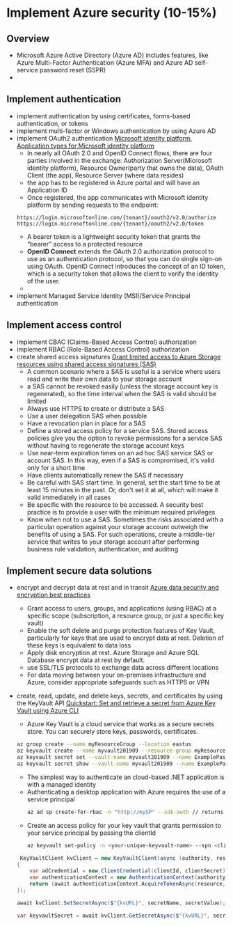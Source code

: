 # Implement Azure security (10-15%)

## Overview

* Microsoft Azure Active Directory (Azure AD) includes features, like Azure Multi-Factor Authentication (Azure MFA) and Azure AD self-service password reset (SSPR)
* 

## Implement authentication

* implement authentication by using certificates, forms-based authentication, or tokens
* implement multi-factor or Windows authentication by using Azure AD
* implement OAuth2 authentication [Microsoft identity platform](https://docs.microsoft.com/en-us/azure/active-directory/develop/active-directory-v2-protocols), [Application types for Microsoft identity platform](https://docs.microsoft.com/en-us/azure/active-directory/develop/v2-app-types)
    - In nearly all OAuth 2.0 and OpenID Connect flows, there are four parties involved in the exchange: Authorization Server(Microsoft identity platform),
    Resource Owner(party that owns the data), OAuth Client (the app), Resource Server (where data resides)
    - the app has to be registered in Azure portal and will have an Application ID
    - Once registered, the app communicates with Microsoft identity platform by sending requests to the endpoint:
    ```
    https://login.microsoftonline.com/{tenant}/oauth2/v2.0/authorize
    https://login.microsoftonline.com/{tenant}/oauth2/v2.0/token
    ```
    - A bearer token is a lightweight security token that grants the “bearer” access to a protected resource
    - **OpenID Connect** extends the OAuth 2.0 authorization protocol to use as an authentication protocol, so that you can do single sign-on using OAuth. OpenID Connect introduces the concept of an ID token, which is a security token that allows the client to verify the identity of the user.
    - 
* implement Managed Service Identity (MSI)/Service Principal authentication

## Implement access control

* implement CBAC (Claims-Based Access Control) authorization
* implement RBAC (Role-Based Access Control) authorization
* create shared access signatures [Grant limited access to Azure Storage resources using shared access signatures (SAS)](https://docs.microsoft.com/en-ca/azure/storage/common/storage-sas-overview)
    - A common scenario where a SAS is useful is a service where users read and write their own data to your storage account
    - a SAS cannot be revoked easily (unless the storage account key is regenerated), so the time interval when the SAS is valid should be limited
    - Always use HTTPS to create or distribute a SAS
    - Use a user delegation SAS when possible
    - Have a revocation plan in place for a SAS
    - Define a stored access policy for a service SAS. Stored access policies give you the option to revoke permissions for a service SAS without having to regenerate the storage account keys
    - Use near-term expiration times on an ad hoc SAS service SAS or account SAS. In this way, even if a SAS is compromised, it's valid only for a short time
    - Have clients automatically renew the SAS if necessary
    - Be careful with SAS start time. In general, set the start time to be at least 15 minutes in the past. Or, don't set it at all, which will make it valid immediately in all cases
    - Be specific with the resource to be accessed. A security best practice is 
    to provide a user with the minimum required privileges
    - Know when not to use a SAS. Sometimes the risks associated with a particular operation against your storage account outweigh the benefits of using a SAS. For such operations, create a middle-tier service that writes to your storage account after performing business rule validation, authentication, and auditing

## Implement secure data solutions

* encrypt and decrypt data at rest and in transit [Azure data security and encryption best practices](https://docs.microsoft.com/en-ca/azure/security/fundamentals/data-encryption-best-practices)
    - Grant access to users, groups, and applications (using RBAC) at a specific scope (subscription, a resource group, or just a specific key vault)
    - Enable the soft delete and purge protection features of Key Vault, particularly for keys that are used to encrypt data at rest. Deletion of these keys is equivalent to data loss
    -  Apply disk encryption at rest. Azure Storage and Azure SQL Database encrypt data at rest by default.
    - use SSL/TLS protocols to exchange data across different locations
    - For data moving between your on-premises infrastructure and Azure, consider appropriate safeguards such as HTTPS or VPN

* create, read, update, and delete keys, secrets, and certificates by using the KeyVault API [Quickstart: Set and retrieve a secret from Azure Key Vault using Azure CLI](https://docs.microsoft.com/en-us/azure/key-vault/quick-create-cli)
    - Azure Key Vault is a cloud service that works as a secure secrets store. You can securely store keys, passwords, certificates.
    ```sh
    az group create --name myResourceGroup --location eastus
    az keyvault create --name myvault201909 --resource-group myResourceGroup --location eastus
    az keyvault secret set --vault-name myvault201909 --name ExamplePassword --value "12345"
    az keyvault secret show --vault-name myvault201909 --name ExamplePassword
    ```
    - The simplest way to authenticate an cloud-based .NET application is with a managed identity
    - Authenticating a desktop application with Azure requires the use of a service principal
        ```sh
        az ad sp create-for-rbac -n "http://mySP" --sdk-auth // returns a clientId and clientSecret
        ```
    - Create an access policy for your key vault that grants permission to your service principal by passing the clientId
        ```sh
        az keyvault set-policy -n <your-unique-keyvault-name> --spn <clientId-of-your-service-principal> --secret-permissions delete get list set --key-permissions create decrypt delete encrypt get list unwrapKey wrapKey
        ```
    ```cs
     KeyVaultClient kvClient = new KeyVaultClient(async (authority, resource, scope) =>
    {
        var adCredential = new ClientCredential(clientId, clientSecret);
        var authenticationContext = new AuthenticationContext(authority, null);
        return (await authenticationContext.AcquireTokenAsync(resource, adCredential)).AccessToken;
    });

    await kvClient.SetSecretAsync($"{kvURL}", secretName, secretValue);

    var keyvaultSecret = await kvClient.GetSecretAsync($"{kvURL}", secretName).ConfigureAwait(false);

    ```